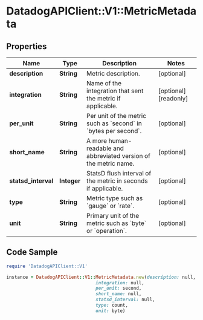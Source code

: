 # DatadogAPIClient::V1::MetricMetadata

## Properties

Name | Type | Description | Notes
------------ | ------------- | ------------- | -------------
**description** | **String** | Metric description. | [optional] 
**integration** | **String** | Name of the integration that sent the metric if applicable. | [optional] [readonly] 
**per_unit** | **String** | Per unit of the metric such as &#x60;second&#x60; in &#x60;bytes per second&#x60;. | [optional] 
**short_name** | **String** | A more human-readable and abbreviated version of the metric name. | [optional] 
**statsd_interval** | **Integer** | StatsD flush interval of the metric in seconds if applicable. | [optional] 
**type** | **String** | Metric type such as &#x60;gauge&#x60; or &#x60;rate&#x60;. | [optional] 
**unit** | **String** | Primary unit of the metric such as &#x60;byte&#x60; or &#x60;operation&#x60;. | [optional] 

## Code Sample

```ruby
require 'DatadogAPIClient::V1'

instance = DatadogAPIClient::V1::MetricMetadata.new(description: null,
                                 integration: null,
                                 per_unit: second,
                                 short_name: null,
                                 statsd_interval: null,
                                 type: count,
                                 unit: byte)
```


